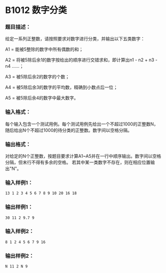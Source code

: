# B1012 数字分类

### 题目描述：

给定一系列正整数，请按照要求对数字进行分类，并输出以下五类数字：

A1 = 能被5整除的数字中所有偶数的和；

A2 = 将被5除后余1的数字按给出的顺序进行交错求和，即计算出n1 - n2 + n3 -n4 ……；

A3 = 被5除后余2的数字的个数；

A4 = 被5除后余3的数字的平均数，精确到小数点后一位；

A5 = 被5除后余4的数字中最大数字。

### 输入格式：

每个输入包含一个测试用例。每个测试用例先给出一个不超过1000的正整数N，随后给出N个不超过1000的待分类的正整数。数字间以空格分隔。

### 输出格式：

对给定的N个正整数，按题目要求计算A1~A5并在一行中顺序输出。数字间以空格分隔，但末行不得有多余的空格。
若其中某一类数字不存在，则在相应位置输出"N"。

### 输入样例1：

```html
13 1 2 3 4 5 6 7 8 9 10 20 16 18
```

### 输出样例1：

```html
30 11 2 9.7 9
```

### 输入样例2：

```html
8 1 2 4 5 6 7 9 16
```

### 输出样例2：

```html
N 11 2 N 9
```

